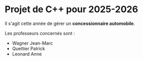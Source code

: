 # Projet de C++ pour 2025-2026

Il s'agit cette année de gérer un **concessionnaire automobile**.

Les professeurs concernés sont :
* Wagner Jean-Marc
* Quettier Patrick
* Leonard Anne


